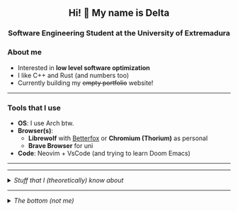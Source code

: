 <h2 align="center"> Hi! 👋 My name is Delta </h2>
<h3 align="center" style="margin-bottom: 15px;">Software Engineering Student at the University of Extremadura</h3>

### About me
+ Interested in **low level software optimization**
+ I like C++ and Rust (and numbers too)
+ Currently building my ~~empty portfolio~~ website!

---

### Tools that I use
+ **OS**: I use Arch btw.
+ **Browser(s)**:
  + **Librewolf** with [Betterfox](https://github.com/yokoffing/Betterfox) or **Chromium (Thorium)** as personal
  + **Brave Browser** for uni
+ **Code**: Neovim + VsCode (and trying to learn Doom Emacs)

---
<!--
<picture>
  <source
    srcset="https://github-readme-stats.vercel.app/api/top-langs/?username=deluwuta&show_icons=true&layout=compact&theme=catppuccin_mocha&langs_count=8&hide=Roff,Yacc"
    media="(prefers-color-scheme: dark)"
  />
  <source
    srcset="https://github-readme-stats.vercel.app/api/top-langs/?username=deluwuta&show_icons=true&layout=compact&theme=catppuccin_latte&langs_count=8&hide=Roff,Yacc"
    media="(prefers-color-scheme: light), (prefers-color-scheme: no-preference)"
  />
  <img src="https://github-readme-stats.vercel.app/api?username=anuraghazra&show_icons=true"/>
</picture>
-->
<!--
<picture>
  <source
    srcset="https://github-readme-stats.vercel.app/api?username=deluwuta&theme=catppuccin_mocha&count_private=true&show_icons=true"
    media="(prefers-color-scheme: dark)"
  />
  <source
    srcset="https://github-readme-stats.vercel.app/api?username=anuraghazra&theme=catppuccin_latte&count_private=true&show_icons=true"
    media="(prefers-color-scheme: light), (prefers-color-scheme: no-preference)"
  />
  <img src="https://github-readme-stats.vercel.app/api?username=anuraghazra&show_icons=true" />
</picture>
-->
---

<details>
  <summary><i>Stuff that I (theoretically) know about</i></summary>

  #### **Programming languages**
  <a href="https://www.iso.org/standard/74528.html"><img alt="C" src="https://cdn.jsdelivr.net/gh/devicons/devicon/icons/c/c-original.svg" width=50 height=50></a>
  <a href="https://isocpp.org/"><img alt="C++" src="https://cdn.jsdelivr.net/gh/devicons/devicon/icons/cplusplus/cplusplus-original.svg" width=50 height=50></a>
  <a href="https://www.java.com/en/"><img alt="Java" src="https://cdn.jsdelivr.net/gh/devicons/devicon/icons/java/java-original-wordmark.svg" width=50 height=50></a>
  <a href="https://www.python.org/"><img alt="Python" src="https://cdn.jsdelivr.net/gh/devicons/devicon/icons/python/python-original.svg" width=50 height=50></a>
  <br>
  <a href="https://www.gnu.org/software/bash/"><img alt="Bash" src="https://cdn.jsdelivr.net/gh/devicons/devicon/icons/bash/bash-original.svg" width=50 height=50></a>
  <a href="https://www.rust-lang.org/"><img alt="Rust" src="https://cdn.jsdelivr.net/gh/devicons/devicon/icons/rust/rust-plain.svg" width=50 height=50></a>
  <a href="https://www.lua.org/"><img alt="Lua" src="https://cdn.jsdelivr.net/gh/devicons/devicon/icons/lua/lua-plain-wordmark.svg" width=50 height=50></a>

  #### **Databases**
  <a href="https://www.oracle.com/"><img alt="Oracle" src="https://cdn.jsdelivr.net/gh/devicons/devicon/icons/oracle/oracle-original.svg" width=50 height=50></a>
  <a href="https://www.postgresql.org/"><img alt="PostgreSQL" src="https://cdn.jsdelivr.net/gh/devicons/devicon/icons/postgresql/postgresql-original.svg" width=50 height=50></a>

  #### **Documentation**
  <a href="https://www.markdownguide.org/"><img alt="Markdown" src="https://cdn.jsdelivr.net/gh/devicons/devicon/icons/markdown/markdown-original.svg" width=50 height=50></a>
  <a href="https://orgmode.org/"><img alt="Orgmode" src="https://imgs.search.brave.com/xddetvb373QpyTE74wNGXCL_-jIObSyz-uGqCnPFZuY/rs:fit:860:0:0/g:ce/aHR0cHM6Ly9vcmdt/b2RlLm9yZy9yZXNv/dXJjZXMvaW1nL29y/Zy1tb2RlLXVuaWNv/cm4uc3Zn.svg" width=50 height=50></a>
  <a href="https://latex.org/forum/"><img alt="LaTeX" src="https://cdn.jsdelivr.net/gh/devicons/devicon/icons/latex/latex-original.svg" width=50 height=50></a>

</details>

---

<details>
  <summary><i>The bottom (not me)</i></summary>
  
   + **Discord** > simp_delta <br/>
   + **Twitter** > [@ArchLinuxUser_](https://twitter.com/ArchUserBtw_) <br/>
   + **Github** > 🦀? <br/>
   + **Mail** > TODO! <br/>
   + **Site** > WIP! <br/><br/>

</details>
